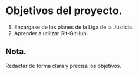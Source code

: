 # Objetivos del proyecto.

1. Encargase de los planes de la Liga de la Justicia.
2. Aprender a utilizar Git-GitHub.

## Nota.
Redactar de forma clara y precisa los objetivos.